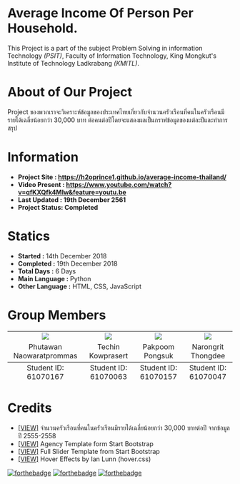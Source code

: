 
# Average Income Of Person Per Household.
This Project is a part of the subject Problem Solving in information Technology *(PSIT)*, Faculty of Information Technology,
King Mongkut's Institute of Technology Ladkrabang *(KMITL)*.

# About of Our Project
Project ของพวกเราจะวิเคราะห์ข้อมูลของประเทศไทยเกี่ยวกับจำนวนครัวเรือนที่คนในครัวเรือนมีรายได้เฉลี่ยน้อยกว่า 30,000 บาท ต่อคนต่อปีโดยจะแสดงผลเป็นกราฟข้อมูลของแต่ละปีและทำการสรุป

# Information
* **Project Site : https://h2oprince1.github.io/average-income-thailand/**
* **Video Present : https://www.youtube.com/watch?v=qfKXQfk4MIw&feature=youtu.be**
* **Last Updated : 19th December 2561**
* **Project Status: Completed**

# Statics 
* **Started :** 14th December 2018
* **Completed :** 19th December 2018
* **Total Days :** 6 Days
* **Main Language :** Python
* **Other Language :** HTML, CSS, JavaScript

# Group Members
<table>
	<tr align="center">
		<td><a href="https://github.com/PhutawanITF61" target="_blank"><img src="Member Profile/tawan.png"></a></td>
		<td><a href="https://github.com/61070063" target="_blank"><img src="Member Profile/tom.png"></a></td>
		<td><a href="https://github.com/h2oprince1" target="_blank"><img src="Member Profile/fluke.png"></a></td>
		<td><a href="https://github.com/itluciano" target="_blank"><img src="Member Profile/jack.png"></a></td>
	</tr>
	<tr align="center">
		<td>Phutawan Naowaratprommas</td>
		<td>Techin Kowprasert</td>
		<td>Pakpoom Pongsuk</td>
		<td>Narongrit Thongdee</td>
	</tr>
	<tfoot align="center">
		<td>Student ID: 61070167</td>
		<td>Student ID: 61070063</td>
		<td>Student ID: 61070157</td>
		<td>Student ID: 61070047</td>
	</tfoot>
</table>

# Credits
* [[VIEW]](https://data.go.th/DatasetDetail.aspx?id=0d929453-42e0-4c8c-bac2-5a73e53fde65) จำนวนครัวเรือนที่คนในครัวเรือนมีรายได้เฉลี่ยน้อยกว่า 30,000 บาทต่อปี จากข้อมูลปี 2555-2558
* [[VIEW]](https://startbootstrap.com/template-overviews/agency/) Agency Template form Start Bootstrap
* [[VIEW]](https://startbootstrap.com/template-overviews/full-slider/) Full Slider Template from Start Bootstrap
* [[VIEW]](http://ianlunn.github.io/Hover/) Hover Effects by Ian Lunn (hover.css)



[![forthebadge](https://forthebadge.com/images/badges/made-with-python.svg)](https://www.python.org)
[![forthebadge](https://forthebadge.com/images/badges/built-by-developers.svg)](https://forthebadge.com)
[![forthebadge](https://forthebadge.com/images/badges/built-with-love.svg)](https://forthebadge.com)


